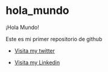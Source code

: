# hola_mundo
¡Hola Mundo! 

Este es mi primer repositorio de github

- [Visita my twitter](https://twitter.com/inesgcalvo)
* [Visita my Linkedin](https://www.linkedin.com/in/ines-g-calvo/)
